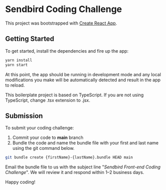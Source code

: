 # Sendbird Coding Challenge

This project was bootstrapped with [Create React App](https://github.com/facebook/create-react-app).

## Getting Started

To get started, install the dependencies and fire up the app:

```bash
yarn install
yarn start
```

At this point, the app should be running in development mode and any local modifications you make will be automatically
detected and result in the app to reload.

This boilerplate project is based on TypeScript. If you are not using TypeScript, change .tsx extension to .jsx.

## Submission

To submit your coding challenge:

1. Commit your code to **main** branch
2. Bundle the code and name the bundle file with your first and last name using the git command below.

```bash
git bundle create {firstName}-{lastName}.bundle HEAD main
```

Email the bundle file to us with the subject line "_Sendbird Front-end Coding Challenge_". We will review it and respond
within 1–2 business days.

Happy coding!

